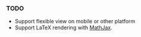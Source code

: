 [BLOG]: http://octman.com/

### TODO

* Support flexible view on mobile or other platform 
* Support LaTeX rendering with [MathJax](http://www.mathjax.org).
